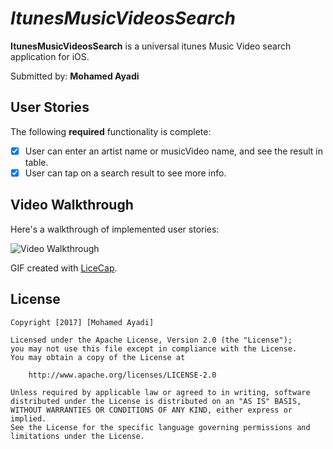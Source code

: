 # *ItunesMusicVideosSearch*

**ItunesMusicVideosSearch** is a universal itunes Music Video search application for iOS.

Submitted by: **Mohamed Ayadi**

## User Stories

The following **required** functionality is complete:

* [x] User can enter an artist name or musicVideo name, and see the result in table.
* [x] User can tap on  a search result to see more info.

## Video Walkthrough 

Here's a walkthrough of implemented user stories:

![Video Walkthrough](itunesMusicVideoWalkthrough.gif)

GIF created with [LiceCap](http://www.cockos.com/licecap/).

## License

    Copyright [2017] [Mohamed Ayadi]

    Licensed under the Apache License, Version 2.0 (the "License");
    you may not use this file except in compliance with the License.
    You may obtain a copy of the License at

        http://www.apache.org/licenses/LICENSE-2.0

    Unless required by applicable law or agreed to in writing, software
    distributed under the License is distributed on an "AS IS" BASIS,
    WITHOUT WARRANTIES OR CONDITIONS OF ANY KIND, either express or implied.
    See the License for the specific language governing permissions and
    limitations under the License.
